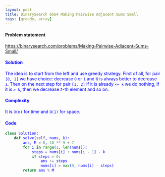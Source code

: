 ```yaml
---
layout: post
title: BinarySearch 0564 Making Pairwise Adjacent Sums Small
tags: [greedy, array]
---
```


#### Problem statement

<a href="https://binarysearch.com/problems/Making-Pairwise-Adjacent-Sums-Small/"> <font color = blue>https://binarysearch.com/problems/Making-Pairwise-Adjacent-Sums-Small/

#### Solution
The idea is to start from the left and use greedy strategy. First of all, for pair `[0, 1]` we have choice: decrease `0` or `1` and it is always better to decrease `1`. Then on the next step for pair `[1, 2]` if it is already `<= k` we do nothing, if it is `> k`, then we decrease `2`-th element and so on.

#### Complexity
It is `O(n)` for time and `O(1)` for space.

#### Code
```python
class Solution:
    def solve(self, nums, k):
        ans, M = 0, 10 ** 9 + 7
        for i in range(1, len(nums)):
            steps = nums[i] + nums[i - 1] - k
            if steps > 0:
                ans += steps
                nums[i] = max(0, nums[i] - steps)
        return ans % M
```
